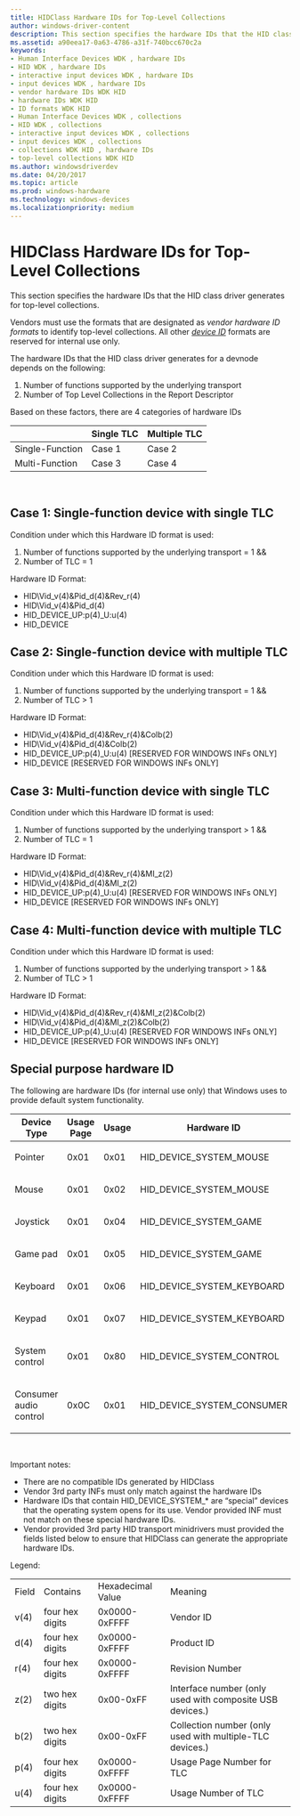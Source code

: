 ```yaml
---
title: HIDClass Hardware IDs for Top-Level Collections
author: windows-driver-content
description: This section specifies the hardware IDs that the HID class driver generates for top-level collections.
ms.assetid: a90eea17-0a63-4786-a31f-740bcc670c2a
keywords:
- Human Interface Devices WDK , hardware IDs
- HID WDK , hardware IDs
- interactive input devices WDK , hardware IDs
- input devices WDK , hardware IDs
- vendor hardware IDs WDK HID
- hardware IDs WDK HID
- ID formats WDK HID
- Human Interface Devices WDK , collections
- HID WDK , collections
- interactive input devices WDK , collections
- input devices WDK , collections
- collections WDK HID , hardware IDs
- top-level collections WDK HID
ms.author: windowsdriverdev
ms.date: 04/20/2017
ms.topic: article
ms.prod: windows-hardware
ms.technology: windows-devices
ms.localizationpriority: medium
---
```


# HIDClass Hardware IDs for Top-Level Collections


This section specifies the hardware IDs that the HID class driver generates for top-level collections.

Vendors must use the formats that are designated as *vendor hardware ID formats* to identify top-level collections. All other [*device ID*](https://msdn.microsoft.com/library/windows/hardware/ff556277#wdkgloss-device-id) formats are reserved for internal use only.




The hardware IDs that the HID class driver generates for a devnode depends on the following:

1.  Number of functions supported by the underlying transport
2.  Number of Top Level Collections in the Report Descriptor

Based on these factors, there are 4 categories of hardware IDs

|                 | Single TLC | Multiple TLC |
|-----------------|------------|--------------|
| Single-Function | Case 1     | Case 2       |
| Multi-Function  | Case 3     | Case 4       |

 

## Case 1: Single-function device with single TLC


Condition under which this Hardware ID format is used:

1.  Number of functions supported by the underlying transport = 1 &&
2.  Number of TLC = 1

Hardware ID Format:

-   HID\\Vid\_v(4)&Pid\_d(4)&Rev\_r(4)
-   HID\\Vid\_v(4)&Pid\_d(4)
-   HID\_DEVICE\_UP:p(4)\_U:u(4)
-   HID\_DEVICE

## Case 2: Single-function device with multiple TLC


Condition under which this Hardware ID format is used:

1.  Number of functions supported by the underlying transport = 1 &&
2.  Number of TLC &gt; 1

Hardware ID Format:

-   HID\\Vid\_v(4)&Pid\_d(4)&Rev\_r(4)&Colb(2)
-   HID\\Vid\_v(4)&Pid\_d(4)&Colb(2)
-   HID\_DEVICE\_UP:p(4)\_U:u(4) \[RESERVED FOR WINDOWS INFs ONLY\]
-   HID\_DEVICE \[RESERVED FOR WINDOWS INFs ONLY\]

## Case 3: Multi-function device with single TLC


Condition under which this Hardware ID format is used:

1.  Number of functions supported by the underlying transport &gt; 1 &&
2.  Number of TLC = 1

Hardware ID Format:

-   HID\\Vid\_v(4)&Pid\_d(4)&Rev\_r(4)&MI\_z(2)
-   HID\\Vid\_v(4)&Pid\_d(4)&MI\_z(2)
-   HID\_DEVICE\_UP:p(4)\_U:u(4) \[RESERVED FOR WINDOWS INFs ONLY\]
-   HID\_DEVICE \[RESERVED FOR WINDOWS INFs ONLY\]

## Case 4: Multi-function device with multiple TLC


Condition under which this Hardware ID format is used:

1.  Number of functions supported by the underlying transport &gt; 1 &&
2.  Number of TLC &gt; 1

Hardware ID Format:

-   HID\\Vid\_v(4)&Pid\_d(4)&Rev\_r(4)&MI\_z(2)&Colb(2)
-   HID\\Vid\_v(4)&Pid\_d(4)&MI\_z(2)&Colb(2)
-   HID\_DEVICE\_UP:p(4)\_U:u(4) \[RESERVED FOR WINDOWS INFs ONLY\]
-   HID\_DEVICE \[RESERVED FOR WINDOWS INFs ONLY\]

## Special purpose hardware ID


The following are hardware IDs (for internal use only) that Windows uses to provide default system functionality.

<table>
<colgroup>
<col width="25%" />
<col width="25%" />
<col width="25%" />
<col width="25%" />
</colgroup>
<thead>
<tr class="header">
<th>Device Type</th>
<th>Usage Page</th>
<th>Usage</th>
<th>Hardware ID</th>
</tr>
</thead>
<tbody>
<tr class="odd">
<td><p>Pointer</p></td>
<td><p>0x01</p></td>
<td><p>0x01</p></td>
<td><p>HID_DEVICE_SYSTEM_MOUSE</p></td>
</tr>
<tr class="even">
<td><p>Mouse</p></td>
<td><p>0x01</p></td>
<td><p>0x02</p></td>
<td><p>HID_DEVICE_SYSTEM_MOUSE</p></td>
</tr>
<tr class="odd">
<td><p>Joystick</p></td>
<td><p>0x01</p></td>
<td><p>0x04</p></td>
<td><p>HID_DEVICE_SYSTEM_GAME</p></td>
</tr>
<tr class="even">
<td><p>Game pad</p></td>
<td><p>0x01</p></td>
<td><p>0x05</p></td>
<td><p>HID_DEVICE_SYSTEM_GAME</p></td>
</tr>
<tr class="odd">
<td><p>Keyboard</p></td>
<td><p>0x01</p></td>
<td><p>0x06</p></td>
<td><p>HID_DEVICE_SYSTEM_KEYBOARD</p></td>
</tr>
<tr class="even">
<td><p>Keypad</p></td>
<td><p>0x01</p></td>
<td><p>0x07</p></td>
<td><p>HID_DEVICE_SYSTEM_KEYBOARD</p></td>
</tr>
<tr class="odd">
<td><p>System control</p></td>
<td><p>0x01</p></td>
<td><p>0x80</p></td>
<td><p>HID_DEVICE_SYSTEM_CONTROL</p></td>
</tr>
<tr class="even">
<td><p>Consumer audio control</p></td>
<td><p>0x0C</p></td>
<td><p>0x01</p></td>
<td><p>HID_DEVICE_SYSTEM_CONSUMER</p></td>
</tr>
</tbody>
</table>

 

Important notes:

-   There are no compatible IDs generated by HIDClass
-   Vendor 3rd party INFs must only match against the hardware IDs
-   Hardware IDs that contain HID\_DEVICE\_SYSTEM\_\* are “special” devices that the operating system opens for its use. Vendor provided INF must not match on these special hardware IDs.
-   Vendor provided 3rd party HID transport minidrivers must provided the fields listed below to ensure that HIDClass can generate the appropriate hardware IDs.

Legend:

|       |                 |                   |                                                          |
|-------|-----------------|-------------------|----------------------------------------------------------|
| Field | Contains        | Hexadecimal Value | Meaning                                                  |
| v(4)  | four hex digits | 0x0000-0xFFFF     | Vendor ID                                                |
| d(4)  | four hex digits | 0x0000-0xFFFF     | Product ID                                               |
| r(4)  | four hex digits | 0x0000-0xFFFF     | Revision Number                                          |
| z(2)  | two hex digits  | 0x00-0xFF         | Interface number (only used with composite USB devices.) |
| b(2)  | two hex digits  | 0x00-0xFF         | Collection number (only used with multiple-TLC devices.) |
| p(4)  | four hex digits | 0x0000-0xFFFF     | Usage Page Number for TLC                                |
| u(4)  | four hex digits | 0x0000-0xFFFF     | Usage Number of TLC                                      |

 

 

 




